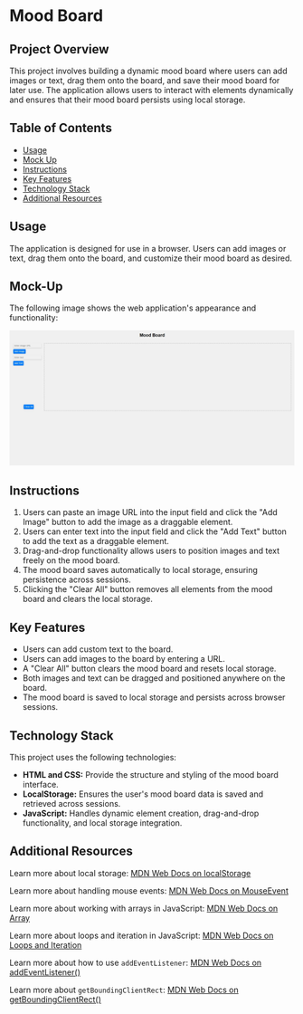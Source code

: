 # Mood Board

## Project Overview

This project involves building a dynamic mood board where users can add images or text, drag them onto the board, and save their mood board for later use. The application allows users to interact with elements dynamically and ensures that their mood board persists using local storage.

## Table of Contents

- [Usage](#usage)
- [Mock Up](#mock-up)
- [Instructions](#instructions)
- [Key Features](#key-features)
- [Technology Stack](#technology-stack)
- [Additional Resources](#additional-resources)

## Usage

The application is designed for use in a browser. Users can add images or text, drag them onto the board, and customize their mood board as desired.

## Mock-Up

The following image shows the web application's appearance and functionality:

![Screenshot](./assets/images/scWebsite.jpg)

## Instructions

1. Users can paste an image URL into the input field and click the "Add Image" button to add the image as a draggable element.
2. Users can enter text into the input field and click the "Add Text" button to add the text as a draggable element.
3. Drag-and-drop functionality allows users to position images and text freely on the mood board.
4. The mood board saves automatically to local storage, ensuring persistence across sessions.
5. Clicking the "Clear All" button removes all elements from the mood board and clears the local storage.

## Key Features

* Users can add custom text to the board.
* Users can add images to the board by entering a URL.
* A "Clear All" button clears the mood board and resets local storage.
* Both images and text can be dragged and positioned anywhere on the board.
* The mood board is saved to local storage and persists across browser sessions.


## Technology Stack

This project uses the following technologies:
* **HTML and CSS:** Provide the structure and styling of the mood board interface.
* **LocalStorage:** Ensures the user's mood board data is saved and retrieved across sessions.
* **JavaScript:** Handles dynamic element creation, drag-and-drop functionality, and local storage integration.

## Additional Resources

Learn more about local storage: [MDN Web Docs on localStorage](https://developer.mozilla.org/en-US/docs/Web/API/Window/localStorage)

Learn more about handling mouse events: [MDN Web Docs on MouseEvent](https://developer.mozilla.org/en-US/docs/Web/API/MouseEvent)

Learn more about working with arrays in JavaScript: [MDN Web Docs on Array](https://developer.mozilla.org/en-US/docs/Web/JavaScript/Reference/Global_Objects/Array)

Learn more about loops and iteration in JavaScript: [MDN Web Docs on Loops and Iteration](https://developer.mozilla.org/en-US/docs/Web/JavaScript/Guide/Loops_and_iteration)

Learn more about how to use `addEventListener`: [MDN Web Docs on addEventListener()](https://developer.mozilla.org/en-US/docs/Web/API/EventTarget/addEventListener)

Learn more about `getBoundingClientRect`: [MDN Web Docs on getBoundingClientRect()](https://developer.mozilla.org/en-US/docs/Web/API/Element/getBoundingClientRect)

